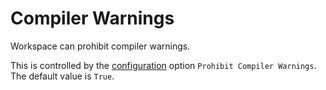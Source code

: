 <!--
 Compiler Warnings.md

 This source file is part of the Workspace open source project.
 https://github.com/SDGGiesbrecht/Workspace#workspace

 Copyright ©2017 Jeremy David Giesbrecht and the Workspace project contributors.

 Soli Deo gloria.

 Licensed under the Apache Licence, Version 2.0.
 See http://www.apache.org/licenses/LICENSE-2.0 for licence information.
 -->

# Compiler Warnings

Workspace can prohibit compiler warnings.

This is controlled by the [configuration](Configuring%20Workspace.md) option `Prohibit Compiler Warnings`. The default value is `True`.
